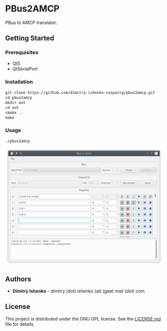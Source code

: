 # PBus2AMCP

PBus to AMCP translator.

## Getting Started

### Prerequisites

* Qt5
* QtSerialPort

### Installation

```
git clone https://github.com/dimitry-ishenko-casparcg/pbus2amcp.git
cd pbus2amcp
mkdir out
cd out
cmake ..
make
```

### Usage

```
./pbus2amcp
```

![snapshot](snapshot.png)

## Authors

* **Dimitry Ishenko** - dimitry (dot) ishenko (at) (gee) mail (dot) com

## License

This project is distributed under the GNU GPL license. See the
[LICENSE.md](LICENSE.md) file for details.
